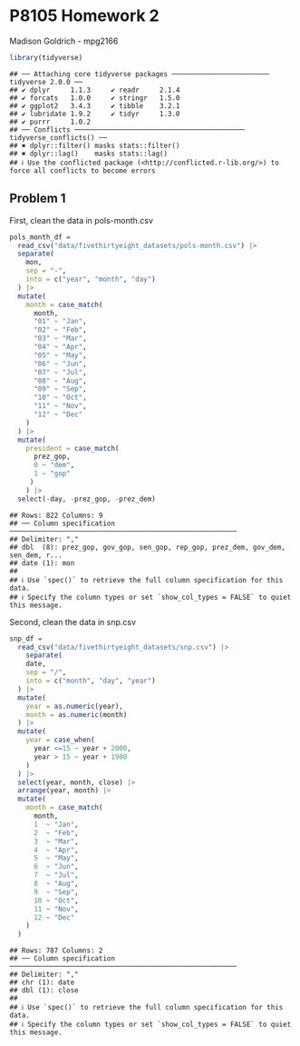P8105 Homework 2
================
Madison Goldrich - mpg2166

``` r
library(tidyverse)
```

    ## ── Attaching core tidyverse packages ──────────────────────── tidyverse 2.0.0 ──
    ## ✔ dplyr     1.1.3     ✔ readr     2.1.4
    ## ✔ forcats   1.0.0     ✔ stringr   1.5.0
    ## ✔ ggplot2   3.4.3     ✔ tibble    3.2.1
    ## ✔ lubridate 1.9.2     ✔ tidyr     1.3.0
    ## ✔ purrr     1.0.2     
    ## ── Conflicts ────────────────────────────────────────── tidyverse_conflicts() ──
    ## ✖ dplyr::filter() masks stats::filter()
    ## ✖ dplyr::lag()    masks stats::lag()
    ## ℹ Use the conflicted package (<http://conflicted.r-lib.org/>) to force all conflicts to become errors

## Problem 1

First, clean the data in pols-month.csv

``` r
pols_month_df =
  read_csv("data/fivethirtyeight_datasets/pols-month.csv") |> 
  separate(
    mon,
    sep = "-",
    into = c("year", "month", "day")
  ) |> 
  mutate(
    month = case_match(
      month,
      "01" ~ "Jan",
      "02" ~ "Feb",
      "03" ~ "Mar",
      "04" ~ "Apr",
      "05" ~ "May",
      "06" ~ "Jun",
      "07" ~ "Jul",
      "08" ~ "Aug",
      "09" ~ "Sep",
      "10" ~ "Oct",
      "11" ~ "Nov",
      "12" ~ "Dec"
    )
  ) |> 
  mutate(
    president = case_match(
      prez_gop,
      0 ~ "dem",
      1 ~ "gop"
     )
    ) |> 
  select(-day, -prez_gop, -prez_dem)
```

    ## Rows: 822 Columns: 9
    ## ── Column specification ────────────────────────────────────────────────────────
    ## Delimiter: ","
    ## dbl  (8): prez_gop, gov_gop, sen_gop, rep_gop, prez_dem, gov_dem, sen_dem, r...
    ## date (1): mon
    ## 
    ## ℹ Use `spec()` to retrieve the full column specification for this data.
    ## ℹ Specify the column types or set `show_col_types = FALSE` to quiet this message.

Second, clean the data in snp.csv

``` r
snp_df =
  read_csv("data/fivethirtyeight_datasets/snp.csv") |> 
    separate(
    date,
    sep = "/",
    into = c("month", "day", "year")
  ) |> 
  mutate(
    year = as.numeric(year),
    month = as.numeric(month)
  ) |> 
  mutate(
    year = case_when(
      year <=15 ~ year + 2000,
      year > 15 ~ year + 1900
    )
  ) |> 
  select(year, month, close) |> 
  arrange(year, month) |> 
  mutate(
    month = case_match(
      month,
      1  ~ "Jan",
      2  ~ "Feb",
      3  ~ "Mar",
      4  ~ "Apr",
      5  ~ "May",
      6  ~ "Jun",
      7  ~ "Jul",
      8  ~ "Aug",
      9  ~ "Sep",
      10 ~ "Oct",
      11 ~ "Nov",
      12 ~ "Dec"
    )
  )
```

    ## Rows: 787 Columns: 2
    ## ── Column specification ────────────────────────────────────────────────────────
    ## Delimiter: ","
    ## chr (1): date
    ## dbl (1): close
    ## 
    ## ℹ Use `spec()` to retrieve the full column specification for this data.
    ## ℹ Specify the column types or set `show_col_types = FALSE` to quiet this message.
